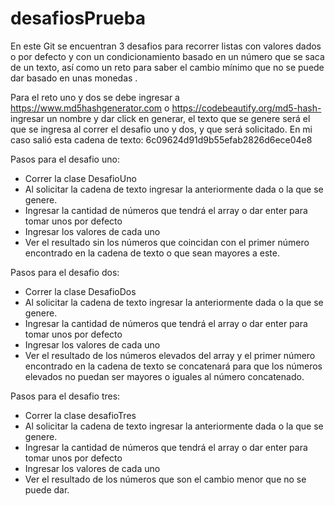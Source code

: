 # desafiosPrueba
En este Git se encuentran 3 desafios para recorrer listas con valores 
dados o por defecto y con un condicionamiento basado en un número que 
se saca de un texto, así como un reto para saber el cambio mínimo que 
no se puede dar basado en unas monedas .

Para el reto uno y dos se debe ingresar a 
https://www.md5hashgenerator.com 
o 
https://codebeautify.org/md5-hash-
ingresar un nombre y dar click en generar, el texto que se genere será 
el que se ingresa al correr el desafio uno y dos, y que será solicitado.
En mi caso salió esta cadena de texto:
6c09624d91d9b55efab2826d6ece04e8

Pasos para el desafio uno:
*   Correr la clase DesafioUno
*   Al solicitar la cadena de texto ingresar la anteriormente 
    dada o la que se genere.
*   Ingresar la cantidad de números que tendrá el array o dar 
    enter para tomar unos por defecto
*   Ingresar los valores de cada uno
*   Ver el resultado sin los números que coincidan con 
    el primer número encontrado en la cadena de texto o que
    sean mayores a este.

Pasos para el desafio dos:
*   Correr la clase DesafioDos
*   Al solicitar la cadena de texto ingresar la anteriormente
    dada o la que se genere.
*   Ingresar la cantidad de números que tendrá el array o dar
    enter para tomar unos por defecto
*   Ingresar los valores de cada uno
*   Ver el resultado de los números elevados del array y
    el primer número encontrado en la cadena de texto se concatenará
    para que los números elevados no puedan ser mayores o iguales al
    número concatenado.


Pasos para el desafio tres:
*   Correr la clase desafioTres
*   Al solicitar la cadena de texto ingresar la anteriormente
    dada o la que se genere.
*   Ingresar la cantidad de números que tendrá el array o dar
    enter para tomar unos por defecto
*   Ingresar los valores de cada uno
*   Ver el resultado de los números que son el cambio menor que no se 
    puede dar.